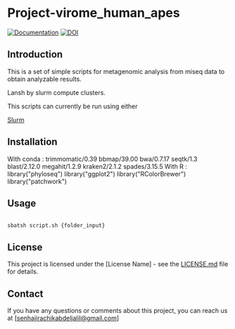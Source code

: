 # Project-virome_human_apes

 [![Documentation](https://img.shields.io/badge/Documentation-github-brightgreen.svg?style=for-the-badge)](https://github.com/abdeljalil-senhaji/Project-virome_human_apes)
 [![DOI](https://zenodo.org/badge/572480371.svg)](https://zenodo.org/badge/latestdoi/572480371)
 

 

## Introduction

 

This is a set of simple scripts for metagenomic analysis from miseq data to obtain analyzable results.

Lansh by slurm compute clusters.

This scripts can currently be run using either

[Slurm](https://slurm.schedmd.com/)


 ## Installation
 
With conda : 
 trimmomatic/0.39
 bbmap/39.00
 bwa/0.7.17
 seqtk/1.3
 blast/2.12.0
 megahit/1.2.9
 kraken2/2.1.2 
 spades/3.15.5
With R : 
 library("phyloseq")
 library("ggplot2")
 library("RColorBrewer")
 library("patchwork")


## Usage

 

```

sbatsh script.sh {folder_input}

```
## License

This project is licensed under the [License Name] - see the [LICENSE.md](LICENSE.md) file for details.

## Contact

If you have any questions or comments about this project, you can reach us at [senhajirachikabdeljalil@gmail.com]

